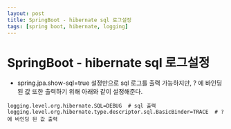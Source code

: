 ```yaml
---
layout: post
title: SpringBoot - hibernate sql 로그설정
tags: [spring boot, hibernate, logging]
---
```


# SpringBoot - hibernate sql 로그설정

+ spring.jpa.show-sql=true 설정만으로 sql 로그를 출력 가능하지만, ? 에 바인딩 된 값 또한 출력하기 위해 아래와 같이 설정해준다.

```
logging.level.org.hibernate.SQL=DEBUG  # sql 출력
logging.level.org.hibernate.type.descriptor.sql.BasicBinder=TRACE  # ? 에 바인딩 된 값 출력 
```   
